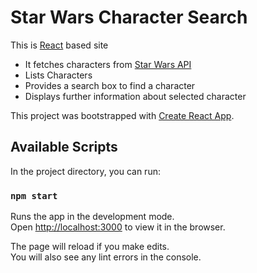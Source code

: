 # Star Wars Character Search

This is [React](https://reactjs.org/) based site 
* It fetches characters from [Star Wars API](https://swapi.co/)
* Lists Characters
* Provides a search box to find a character
* Displays further information about selected character

This project was bootstrapped with [Create React App](https://github.com/facebook/create-react-app).

## Available Scripts

In the project directory, you can run:

### `npm start`

Runs the app in the development mode.<br>
Open [http://localhost:3000](http://localhost:3000) to view it in the browser.

The page will reload if you make edits.<br>
You will also see any lint errors in the console.
